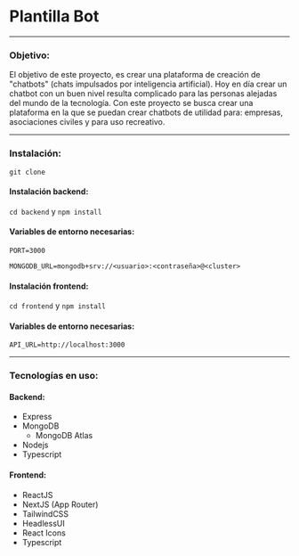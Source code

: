 # Plantilla Bot
---
### Objetivo:
El objetivo de este proyecto, es crear una plataforma de creación de "chatbots" (chats impulsados por inteligencia artificial). Hoy en día crear un chatbot con un buen nivel resulta complicado para las personas alejadas del mundo de la tecnología. Con este proyecto se busca crear una plataforma en la que se puedan crear chatbots de utilidad para: empresas, asociaciones civiles y para uso recreativo.

---
### Instalación:
`git clone`

#### Instalación backend:
`cd backend` y `npm install`
#### Variables de entorno necesarias:
`PORT=3000`

`MONGODB_URL=mongodb+srv://<usuario>:<contraseña>@<cluster>`

#### Instalación frontend:
`cd frontend` y `npm install`
#### Variables de entorno necesarias:
`API_URL=http://localhost:3000`

---
### Tecnologías en uso:
#### Backend:
- Express
- MongoDB
    - MongoDB Atlas
- Nodejs
- Typescript
#### Frontend:
- ReactJS
- NextJS (App Router)
- TailwindCSS
- HeadlessUI
- React Icons
- Typescript